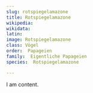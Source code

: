 ```yaml
---
slug: rotspiegelamazone
title: Rotspiegelamazone
wikipedia: 
wikidata: 
latin:
image: Rotspiegelamazone
class: Vögel
order:  Papageien
family:  Eigentliche Papageien
species:  Rotspiegelamazone

---
```


I am content.
